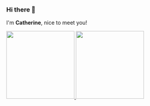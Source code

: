 ### Hi there 👋

I'm **Catherine**, nice to meet you!

<p align="left">
<a href="https://github.com/catherineelfrida">
  <img height="180em" src="https://github-readme-stats-eight-theta.vercel.app/api?username=adistianjani&show_icons=true&theme=algolia&include_all_commits=true&count_private=true"/>
  <img height="180em" src="https://github-readme-stats-eight-theta.vercel.app/api/top-langs/?username=adistianjani&layout=compact&langs_count=8&theme=algolia"/>
</a>
</p>

<!--
**catherineelfrida/catherineelfrida** is a ✨ _special_ ✨ repository because its `README.md` (this file) appears on your GitHub profile.

Here are some ideas to get you started:

- 🔭 I’m currently working on ...
- 🌱 I’m currently learning ...
- 👯 I’m looking to collaborate on ...
- 🤔 I’m looking for help with ...
- 💬 Ask me about ...
- 📫 How to reach me: ...
- 😄 Pronouns: ...
- ⚡ Fun fact: ...
-->

